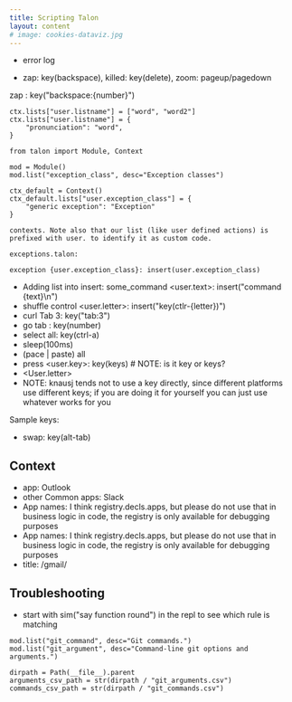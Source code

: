 ```yaml
---
title: Scripting Talon
layout: content
# image: cookies-dataviz.jpg
---
```



- error log

-  zap: key(backspace), killed: key(delete), zoom: pageup/pagedown

zap <number>: key("backspace:{number}")

```
ctx.lists["user.listname"] = ["word", "word2"]
ctx.lists["user.listname"] = {
    "pronunciation": "word",
}
```

```
from talon import Module, Context

mod = Module()
mod.list("exception_class", desc="Exception classes")

ctx_default = Context()
ctx_default.lists["user.exception_class"] = {
    "generic exception": "Exception"
}

contexts. Note also that our list (like user defined actions) is prefixed with user. to identify it as custom code.

exceptions.talon:

exception {user.exception_class}: insert(user.exception_class)

```

- Adding list into insert: some_command <user.text>: insert("command {text}\n")
- shuffle  control <user.letter>:     insert("key(ctlr-{letter})")
- curl Tab 3: key("tab:3")
- go tab <number>: key(number)
- select all: key(ctrl-a)
-  sleep(100ms)
- (pace |  paste) all
-  press <user.key>:  key(keys)  # NOTE: is it key or keys?
- <User.letter>
- NOTE: knausj tends not to use a key directly, since different platforms use different keys; if you are doing it for yourself you can just use whatever works for you



Sample keys:
- swap: key(alt-tab)


 ## Context

- app: Outlook
-  other Common apps: Slack
- App names:  I think registry.decls.apps, but please do not use that in business logic in code, the registry is only available for debugging purposes
- App names:  I think registry.decls.apps, but please do not use that in business logic in code, the registry is only available for debugging purposes
- title: /gmail/


## Troubleshooting
- start with sim("say function round") in the repl to see which rule is matching



```
mod.list("git_command", desc="Git commands.")
mod.list("git_argument", desc="Command-line git options and arguments.")

dirpath = Path(__file__).parent
arguments_csv_path = str(dirpath / "git_arguments.csv")
commands_csv_path = str(dirpath / "git_commands.csv")

```